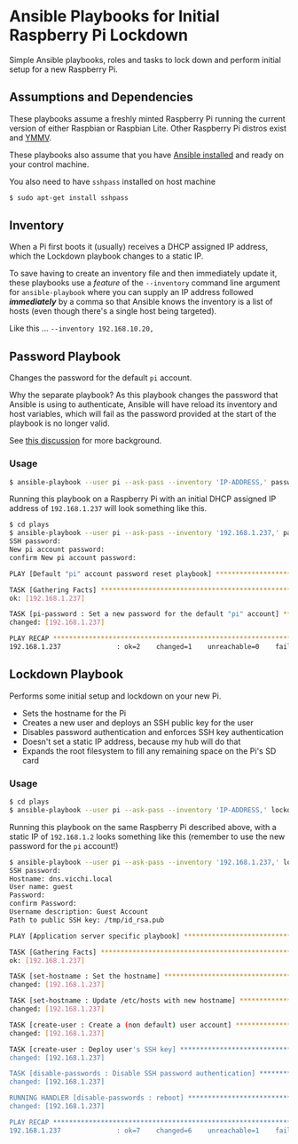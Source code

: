 # Ansible Playbooks for Initial Raspberry Pi Lockdown

Simple Ansible playbooks, roles and tasks to lock down and perform initial setup for a new Raspberry Pi.

## Assumptions and Dependencies

These playbooks assume a freshly minted Raspberry Pi running the current version of either Raspbian or Raspbian Lite. Other Raspberry Pi distros exist and [YMMV](https://www.urbandictionary.com/define.php?term=ymmv).

These playbooks also assume that you have [Ansible installed](https://docs.ansible.com/ansible/latest/intro_installation.html) and ready on your control machine.

You also need to have `sshpass` installed on host machine
```bash
$ sudo apt-get install sshpass
```

## Inventory

When a Pi first boots it (usually) receives a DHCP assigned IP address, which the Lockdown playbook changes to a static IP.

To save having to create an inventory file and then immediately update it, these playbooks use a _feature_ of the `--inventory` command line argument for `ansible-playbook` where you can supply an IP address followed _**immediately**_ by a comma so that Ansible knows the inventory is a list of hosts (even though there's a single host being targeted).

Like this ... `--inventory 192.168.10.20,`

## Password Playbook

Changes the password for the default `pi` account.

Why the separate playbook? As this playbook changes the password that Ansible is using to authenticate, Ansible will have reload its inventory and host variables, which will fail as the password provided at the start of the playbook is no longer valid.

See [this discussion](https://github.com/ansible/ansible/issues/15227) for more background.

### Usage

```bash
$ ansible-playbook --user pi --ask-pass --inventory 'IP-ADDRESS,' password.yml
```

Running this playbook on a Raspberry Pi with an initial DHCP assigned IP address of `192.168.1.237` will look something like this.

```bash
$ cd plays
$ ansible-playbook --user pi --ask-pass --inventory '192.168.1.237,' password.yml
SSH password:
New pi account password:
confirm New pi account password:

PLAY [Default "pi" account password reset playbook] ****************************

TASK [Gathering Facts] *********************************************************
ok: [192.168.1.237]

TASK [pi-password : Set a new password for the default "pi" account] ***********
changed: [192.168.1.237]

PLAY RECAP *********************************************************************
192.168.1.237              : ok=2    changed=1    unreachable=0    failed=0   
```


## Lockdown Playbook

Performs some initial setup and lockdown on your new Pi.

* Sets the hostname for the Pi
* Creates a new user and deploys an SSH public key for the user
* Disables password authentication and enforces SSH key authentication
* Doesn't set a static IP address, because my hub will do that
* Expands the root filesystem to fill any remaining space on the Pi's SD card

### Usage

```bash
$ cd plays
$ ansible-playbook --user pi --ask-pass --inventory 'IP-ADDRESS,' lockdown.yml
```

Running this playbook on the same Raspberry Pi described above, with a static IP of `192.168.1.2` looks something like this (remember to use the new password for the `pi` account!)

```bash
$ ansible-playbook --user pi --ask-pass --inventory '192.168.1.237,' lockdown.yml
SSH password:
Hostname: dns.vicchi.local
User name: guest
Password:
confirm Password:
Username description: Guest Account
Path to public SSH key: /tmp/id_rsa.pub

PLAY [Application server specific playbook] ************************************

TASK [Gathering Facts] *********************************************************
ok: [192.168.1.237]

TASK [set-hostname : Set the hostname] *****************************************
changed: [192.168.1.237]

TASK [set-hostname : Update /etc/hosts with new hostname] **********************
changed: [192.168.1.237]

TASK [create-user : Create a (non default) user account] ***********************
changed: [192.168.1.237]

TASK [create-user : Deploy user's SSH key] *************************************
changed: [192.168.1.237]

TASK [disable-passwords : Disable SSH password authentication] *****************
changed: [192.168.1.237]

RUNNING HANDLER [disable-passwords : reboot] *******************************************
changed: [192.168.1.237]

PLAY RECAP *********************************************************************
192.168.1.237              : ok=7    changed=6    unreachable=1    failed=0  
```
